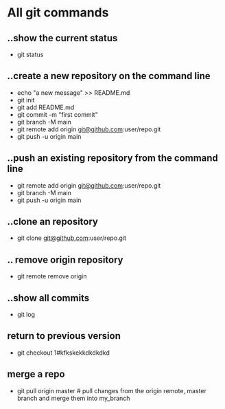 # All git commands
## ..show the current status
* git status
## ..create a new repository on the command line
* echo "a new message" >> README.md
* git init
* git add README.md
* git commit -m "first commit"
* git branch -M main
* git remote add origin git@github.com:user/repo.git
* git push -u origin main
## ..push an existing repository from the command line
* git remote add origin git@github.com:user/repo.git
* git branch -M main
* git push -u origin main
## ..clone an repository
* git clone git@github.com:user/repo.git 
## .. remove origin repository
* git remote remove origin
## ..show all commits
* git log
## return to previous version
* git checkout 1#kfkskekkdkdkdkd
## merge a repo
* git pull origin master    # pull changes from the origin remote, master branch and merge them into my_branch
